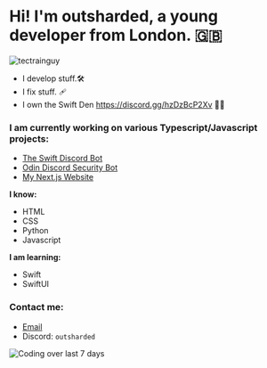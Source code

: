 # Hi! I'm outsharded, a young developer from London. :uk:
![tectrainguy](https://static.tectrainguy.xyz/in-mac.png)

- I develop stuff.🛠️ 
- I fix stuff. 🩹 
- I own the Swift Den https://discord.gg/hzDzBcP2Xv ✍🏼


### I am currently working on various Typescript/Javascript projects:

- [The Swift Discord Bot](https://discord.com/api/oauth2/authorize?client_id=1045760873316229193&permissions=269224960&scope=applications.commands%20bot)
- [Odin Discord Security Bot](https://discord.com/api/oauth2/authorize?client_id=1075486196957991072&permissions=1099511892992&scope=bot%20applications.commands)
- [My Next.js Website](https://tectrainguy.xyz)

**I know:**

- HTML
- CSS
- Python
- Javascript

**I am learning:**

- Swift
- SwiftUI

### Contact me:
- [Email](hi@tectrainguy.xyz)
- Discord: `outsharded`

![Coding over last 7 days](https://wakatime.com/share/@tectrainguy/d2985922-3cd1-4af9-a28b-847e166e63e7.svg)

